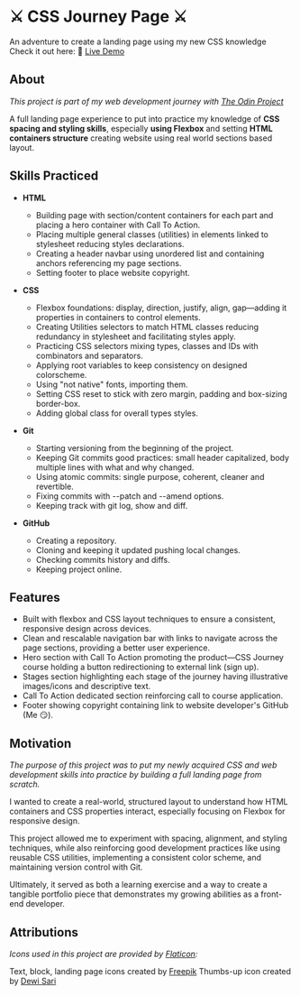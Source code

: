 # ⚔️ CSS Journey Page ⚔️
An adventure to create a landing page using my new CSS knowledge  
Check it out here: 🔗 [Live Demo](https://jeanpcb.github.io/landing-page-odin/)

## About
*This project is part of my web development journey with [The Odin Project](https://www.theodinproject.com)*  

A full landing page experience to put into practice my knowledge of **CSS spacing and styling skills**, especially **using Flexbox** and setting **HTML containers structure** creating website using real world sections based layout.

## Skills Practiced
* **HTML**
  * Building page with section/content containers for each part and placing a hero container with Call To Action.
  * Placing multiple general classes (utilities) in elements linked to stylesheet reducing styles declarations.
  * Creating a header navbar using unordered list and containing anchors referencing my page sections.
  * Setting footer to place website copyright.

* **CSS**
  * Flexbox foundations: display, direction, justify, align, gap—adding it properties in containers to control elements.
  * Creating Utilities selectors to match HTML classes reducing redundancy in stylesheet and facilitating styles apply.
  * Practicing CSS selectors mixing types, classes and IDs with combinators and separators.
  * Applying root variables to keep consistency on designed colorscheme.
  * Using "not native" fonts, importing them.
  * Setting CSS reset to stick with zero margin, padding and box-sizing border-box.
  * Adding global class for overall types styles.

* **Git**
  * Starting versioning from the beginning of the project.
  * Keeping Git commits good practices: small header capitalized, body multiple lines with what and why changed.
  * Using atomic commits: single purpose, coherent, cleaner and revertible.
  * Fixing commits with --patch and --amend options.
  * Keeping track with git log, show and diff.

* **GitHub**
  * Creating a repository.
  * Cloning and keeping it updated pushing local changes.
  * Checking commits history and diffs.
  * Keeping project online.

## Features
* Built with flexbox and CSS layout techniques to ensure a consistent, responsive design across devices.
* Clean and rescalable navigation bar with links to navigate across the page sections, providing a better user experience.
* Hero section with Call To Action promoting the product—CSS Journey course holding a button redirectioning to external link (sign up).
* Stages section highlighting each stage of the journey having illustrative images/icons and descriptive text.
* Call To Action dedicated section reinforcing call to course application.
* Footer showing copyright containing link to website developer's GitHub (Me 😏).

## Motivation
*The purpose of this project was to put my newly acquired CSS and web development skills into practice by building a full landing page from scratch.* 

I wanted to create a real-world, structured layout to understand how HTML containers and CSS properties interact, especially focusing on Flexbox for responsive design. 

This project allowed me to experiment with spacing, alignment, and styling techniques, while also reinforcing good development practices like using reusable CSS utilities, implementing a consistent color scheme, and maintaining version control with Git. 

Ultimately, it served as both a learning exercise and a way to create a tangible portfolio piece that demonstrates my growing abilities as a front-end developer.

## Attributions
*Icons used in this project are provided by [Flaticon](https://www.flaticon.com/):*

Text, block, landing page icons created by [Freepik](https://www.flaticon.com/free-icons/)
Thumbs-up icon created by [Dewi Sari]("https://www.flaticon.com/free-icons/thumbs-up")